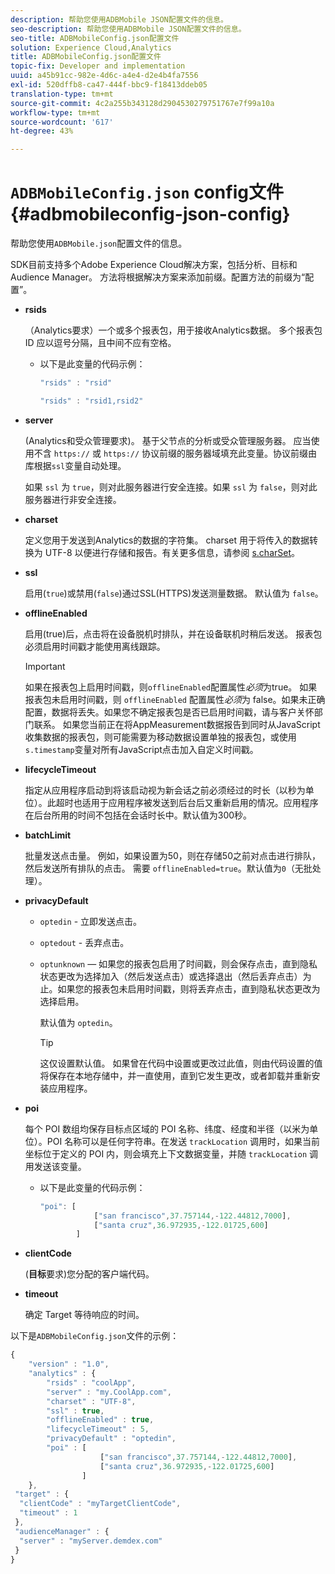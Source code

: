 ```yaml
---
description: 帮助您使用ADBMobile JSON配置文件的信息。
seo-description: 帮助您使用ADBMobile JSON配置文件的信息。
seo-title: ADBMobileConfig.json配置文件
solution: Experience Cloud,Analytics
title: ADBMobileConfig.json配置文件
topic-fix: Developer and implementation
uuid: a45b91cc-982e-4d6c-a4e4-d2e4b4fa7556
exl-id: 520dffb8-ca47-444f-bbc9-f18413ddeb05
translation-type: tm+mt
source-git-commit: 4c2a255b343128d2904530279751767e7f99a10a
workflow-type: tm+mt
source-wordcount: '617'
ht-degree: 43%

---
```


# `ADBMobileConfig.json` config文件  {#adbmobileconfig-json-config}

帮助您使用`ADBMobile.json`配置文件的信息。

SDK目前支持多个Adobe Experience Cloud解决方案，包括分析、目标和Audience Manager。 方法将根据解决方案来添加前缀。配置方法的前缀为“配置”。

* **rsids**

   （Analytics要求）一个或多个报表包，用于接收Analytics数据。 多个报表包 ID 应以逗号分隔，且中间不应有空格。

   * 以下是此变量的代码示例：

      ```js
      "rsids" : "rsid"
      ```

      ```js
      "rsids" : "rsid1,rsid2"
      ```

* **server**

   (Analytics和受众管理要求)。 基于父节点的分析或受众管理服务器。 应当使用不含 `https://` 或 `https://` 协议前缀的服务器域填充此变量。协议前缀由库根据`ssl`变量自动处理。

   如果 `ssl` 为 `true`，则对此服务器进行安全连接。如果 `ssl` 为 `false`，则对此服务器进行非安全连接。

* **charset**

   定义您用于发送到Analytics的数据的字符集。 charset 用于将传入的数据转换为 UTF-8 以便进行存储和报告。有关更多信息，请参阅 [s.charSet](https://docs.adobe.com/content/help/zh-Hans/analytics/implementation/vars/config-vars/charset.html)。

* **ssl**

   启用(`true`)或禁用(`false`)通过SSL(HTTPS)发送测量数据。 默认值为 `false`。

* **offlineEnabled**

   启用(true)后，点击将在设备脱机时排队，并在设备联机时稍后发送。 报表包必须启用时间戳才能使用离线跟踪。

   >[!IMPORTANT]
   >
   >如果在报表包上启用时间戳，则`offlineEnabled`配置属性&#x200B;*必须*&#x200B;为true。 如果报表包未启用时间戳，则 `offlineEnabled` 配置属性&#x200B;*必须*&#x200B;为 false。如果未正确配置，数据将丢失。如果您不确定报表包是否已启用时间戳，请与客户关怀部门联系。 如果您当前正在将AppMeasurement数据报告到同时从JavaScript收集数据的报表包，则可能需要为移动数据设置单独的报表包，或使用`s.timestamp`变量对所有JavaScript点击加入自定义时间戳。

* **lifecycleTimeout**

   指定从应用程序启动到将该启动视为新会话之前必须经过的时长（以秒为单位）。此超时也适用于应用程序被发送到后台后又重新启用的情况。应用程序在后台所用的时间不包括在会话时长中。默认值为300秒。

* **batchLimit**

   批量发送点击量。 例如，如果设置为50，则在存储50之前对点击进行排队，然后发送所有排队的点击。 需要 `offlineEnabled=true`。默认值为`0`（无批处理）。

* **privacyDefault**

   * `optedin` - 立即发送点击。
   * `optedout` - 丢弃点击。
   * `optunknown`  — 如果您的报表包启用了时间戳，则会保存点击，直到隐私状态更改为选择加入（然后发送点击）或选择退出（然后丢弃点击）为止。如果您的报表包未启用时间戳，则将丢弃点击，直到隐私状态更改为选择启用。

      默认值为 `optedin`。

      >[!TIP]
      >
      >这仅设置默认值。 如果曾在代码中设置或更改过此值，则由代码设置的值将保存在本地存储中，并一直使用，直到它发生更改，或者卸载并重新安装应用程序。

* **poi**

   每个 POI 数组均保存目标点区域的 POI 名称、纬度、经度和半径（以米为单位）。POI 名称可以是任何字符串。在发送 `trackLocation` 调用时，如果当前坐标位于定义的 POI 内，则会填充上下文数据变量，并随 `trackLocation` 调用发送该变量。

   * 以下是此变量的代码示例：

      ```js
      "poi": [
                  ["san francisco",37.757144,-122.44812,7000], 
                  ["santa cruz",36.972935,-122.01725,600] 
              ]
      ```

* **clientCode**

   (**目标**&#x200B;要求)您分配的客户端代码。

* **timeout**

   确定 Target 等待响应的时间。

以下是`ADBMobileConfig.json`文件的示例：

```js
{ 
    "version" : "1.0", 
    "analytics" : { 
        "rsids" : "coolApp", 
        "server" : "my.CoolApp.com", 
        "charset" : "UTF-8", 
        "ssl" : true, 
        "offlineEnabled" : true, 
        "lifecycleTimeout" : 5, 
        "privacyDefault" : "optedin", 
        "poi" : [ 
                    ["san francisco",37.757144,-122.44812,7000], 
                    ["santa cruz",36.972935,-122.01725,600] 
                ] 
    }, 
 "target" : { 
  "clientCode" : "myTargetClientCode", 
  "timeout" : 1 
 }, 
 "audienceManager" : { 
  "server" : "myServer.demdex.com" 
 } 
}
```
